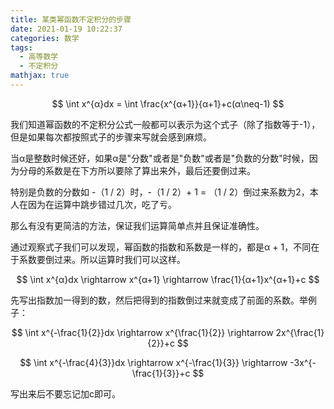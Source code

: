 ```yaml
---
title: 某类幂函数不定积分的步骤
date: 2021-01-19 10:22:37
categories: 数学
tags:
  - 高等数学
  - 不定积分
mathjax: true
---
```


$$
\int x^{α}dx = \int \frac{x^{α+1}}{α+1}+c(α\neq-1)
$$

我们知道幂函数的不定积分公式一般都可以表示为这个式子（除了指数等于-1），但是如果每次都按照式子的步骤来写就会感到麻烦。

当α是整数时候还好，如果α是"分数"或者是"负数"或者是"负数的分数"时候，因为分母的系数是在下方所以要除了算出来外，最后还要倒过来。

特别是负数的分数如 -（1 / 2）时，-（1 / 2）+ 1 = （1 / 2）倒过来系数为2，本人在因为在运算中跳步错过几次，吃了亏。

那么有没有更简洁的方法，保证我们运算简单点并且保证准确性。

<!-- more --> 

通过观察式子我们可以发现，幂函数的指数和系数是一样的，都是α + 1，不同在于系数要倒过来。所以运算时我们可以这样。

$$
\int x^{α}dx \rightarrow x^{α+1} \rightarrow \frac{1}{α+1}x^{α+1}+c
$$

先写出指数加一得到的数，然后把得到的指数倒过来就变成了前面的系数。举例子：

$$
\int x^{-\frac{1}{2}}dx \rightarrow x^{\frac{1}{2}} \rightarrow 2x^{\frac{1}{2}}+c
$$

$$
\int x^{-\frac{4}{3}}dx \rightarrow x^{-\frac{1}{3}} \rightarrow -3x^{-\frac{1}{3}}+c
$$

写出来后不要忘记加c即可。